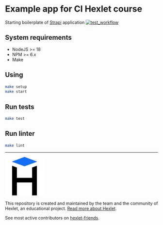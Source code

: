 # Example app for CI Hexlet course

Starting boilerplate of [Strapi](https://strapi.io/) application
[![test_workflow](https://github.com/Hante-St/hexlet-ci-app/actions/workflows/test_workfow.yml/badge.svg)](https://github.com/Hante-St/hexlet-ci-app/actions/workflows/test_workfow.yml)

## System requirements

* NodeJS >= 18
* NPM >= 6.x
* Make

## Using

```sh
make setup
make start
```

## Run tests

```sh
make test
```

## Run linter

```sh
make lint
```

---

[![Hexlet Ltd. logo](https://raw.githubusercontent.com/Hexlet/assets/master/images/hexlet_logo128.png)](https://hexlet.io/?utm_source=github&utm_medium=link&utm_campaign=hexlet-ci-app)

This repository is created and maintained by the team and the community of Hexlet, an educational project. [Read more about Hexlet](https://hexlet.io/?utm_source=github&utm_medium=link&utm_campaign=hexlet-ci-app).

See most active contributors on [hexlet-friends](https://friends.hexlet.io/).
